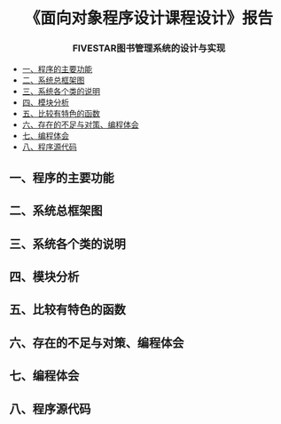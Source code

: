 # <center>《面向对象程序设计课程设计》报告 </center>
### <center>FIVESTAR图书管理系统的设计与实现</center>


  - [一、程序的主要功能](#1)
  - [二、系统总框架图](#2)
  - [三、系统各个类的说明](#3)
  - [四、模块分析](#4)
  - [五、比较有特色的函数](#5)
  - [六、存在的不足与对策、编程体会](#6)
  - [七、编程体会](#7)
  - [八、程序源代码](#8)

<h2 id=1>一、程序的主要功能</h2>
<h2 id=2>二、系统总框架图</h2>
<h2 id=3>三、系统各个类的说明</h2>
<h2 id=4>四、模块分析</h2>
<h2 id=5>五、比较有特色的函数</h2>
<h2 id=6>六、存在的不足与对策、编程体会</h2>
<h2 id=7>七、编程体会</h2>
<h2 id=8>八、程序源代码</h2>
